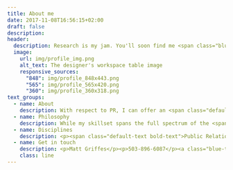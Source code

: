 ```yaml
---
title: About me
date: 2017-11-08T16:56:15+02:00
draft: false
description: 
header:
  description: Research is my jam. You'll soon find me <span class="blue-text">wrangling data</span> to make my PR workflow more efficient.
  image:
    url: img/profile_img.png
    alt_text: The designer's workspace table image
    responsive_sources:
      "848": img/profile_848x443.png
      "565": img/profile_565x420.png
      "360": img/profile_360x318.png
text_groups:
  - name: About
    description: With respect to PR, I can offer an <span class="default-text bold-text">out of the box solution</span> to any number of organizations &#8212; large or small, in-house or external agency of record &#8212; in need of a <span class="default-text bold-text">knowledgeable resource</span>. In short, I am a well-traveled, but humble, all-weather hack that you can easily plug into <span class="default-text bold-text">your team's operation</span> on a per project basis or for ongoing support/assistance. 
  - name: Philosophy
    description: While my skillset spans the full spectrum of the <span class="default-text bold-text">communications toolbox</span>, I've made a career out of applying a stringent and rigorous approach to the PR process focused on utilizing <span class="default-text bold-text">research and information gathering tactics</span> to help my clients more effectively communicate their business objectives. Hence the ardent interest in <span class="default-text bold-text">data science</span>...</p><br /><p>The word <span class="default-text bold-text">programmatically</span> gets my blood flowing. I'm an odd ball and I could care less. In the coming months, I plan on tackling a few projects that will combine some <span class="default-text bold-text">basic PR process oriented workflow habits</span> with <span class="default-text bold-text">data science</span>. First up&#58 developing a media list via a news API that will involve a saucy mix of some basic data munging, python and pandas. Stay tuned...</p><br /><p>In the meantime, below is a list of <span class="default-text bold-text">PR related services and skills</span> I am <span class="default-text bold-text">fluent</span> in, along with a fledgling list of <span class="default-text bold-text">data science focused tools</span> that I will be learning about and building up my <span class="default-text bold-text">competency</span> in over the next several months.</p> 
  - name: Disciplines
    description: <p><span class="default-text bold-text">Public Relations</span></p><p>Strategic Communications /</p>...corporate/product message development</p><br /><p></p>Crisis Communications /<p><p>...reactive/proactive message development</p><p>...reactive/proactive media outreach</p><br />Media Relations /</p><p>...planning/outreach</p><p>...media training/coaching</p></p><br /><p>Research / </p><p>...media/analyst list development</p><p>...media landscape/article pull research</p><p>...news monitoring reporting/sentiment anlaysis</p><p>...editorial calendars research and ongoing maintenance</p><p>...speaking/awards research and ongoing maintenance</p><br /><p>Writing</p><p>...press release writing and development</p><p>...thought leadership</p><br /><p><span class="default-text bold-text">Data Science</span></p><p>Python / Pandas / Numpy / Matplotlib / Data Manipulation / Data Visualization / Maching Learning / Deep Learning ... more to come soon</p>
  - name: Get in touch
    description: <p>Matt Griffes</p><p>503-896-6087</p><a class="blue-text bold-text" href="mailto:mgriffes@gmail.com?subject=Hello,%20Yates!%20Lets%20make%20something%20great%20together!">mgriffes@gmail.com</a>
    class: line
---
```



